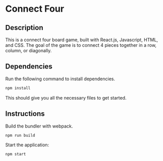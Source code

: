 # Connect Four

## Description

This is a connect four board game, built with React.js, Javascript, HTML, and CSS.
The goal of the game is to connect 4 pieces together in a row, column, or diagonally.

## Dependencies

Run the following command to install dependencies.

```sh
npm install
```

This should give you all the necessary files to get started.

## Instructions

Build the bundler with webpack.

```sh
npm run build
```
Start the application:

```sh
npm start
```